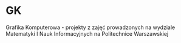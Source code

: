 # GK
Grafika Komputerowa  - projekty z zajęć prowadzonych na wydziale Matematyki I Nauk Informacyjnych na Politechnice Warszawskiej
